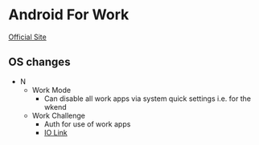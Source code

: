 # Android For Work

[Official Site](https://www.android.com/work/)

## OS changes

- N
  - Work Mode
    - Can disable all work apps via system quick settings i.e. for the wkend
  - Work Challenge
    - Auth for use of work apps
    - [IO Link](https://youtu.be/B08iLAtS3AQ?t=1584)
